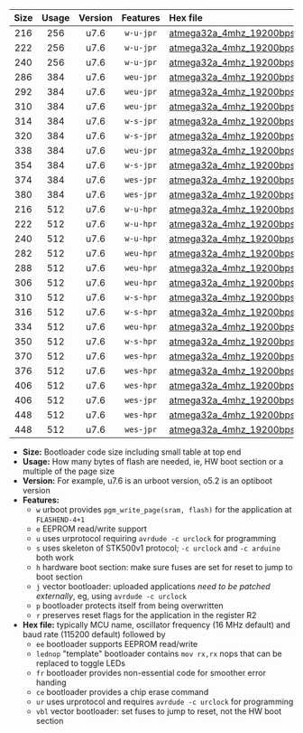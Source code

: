 |Size|Usage|Version|Features|Hex file|
|:-:|:-:|:-:|:-:|:--|
|216|256|u7.6|`w-u-jpr`|[atmega32a_4mhz_19200bps_ur_vbl.hex](https://raw.githubusercontent.com/stefanrueger/urboot/main/bootloaders/atmega32a/fcpu_4mhz/19200_bps/atmega32a_4mhz_19200bps_ur_vbl.hex)|
|222|256|u7.6|`w-u-jpr`|[atmega32a_4mhz_19200bps_lednop_ur_vbl.hex](https://raw.githubusercontent.com/stefanrueger/urboot/main/bootloaders/atmega32a/fcpu_4mhz/19200_bps/atmega32a_4mhz_19200bps_lednop_ur_vbl.hex)|
|240|256|u7.6|`w-u-jpr`|[atmega32a_4mhz_19200bps_lednop_fr_ur_vbl.hex](https://raw.githubusercontent.com/stefanrueger/urboot/main/bootloaders/atmega32a/fcpu_4mhz/19200_bps/atmega32a_4mhz_19200bps_lednop_fr_ur_vbl.hex)|
|286|384|u7.6|`weu-jpr`|[atmega32a_4mhz_19200bps_ee_ur_vbl.hex](https://raw.githubusercontent.com/stefanrueger/urboot/main/bootloaders/atmega32a/fcpu_4mhz/19200_bps/atmega32a_4mhz_19200bps_ee_ur_vbl.hex)|
|292|384|u7.6|`weu-jpr`|[atmega32a_4mhz_19200bps_ee_lednop_ur_vbl.hex](https://raw.githubusercontent.com/stefanrueger/urboot/main/bootloaders/atmega32a/fcpu_4mhz/19200_bps/atmega32a_4mhz_19200bps_ee_lednop_ur_vbl.hex)|
|310|384|u7.6|`weu-jpr`|[atmega32a_4mhz_19200bps_ee_lednop_fr_ur_vbl.hex](https://raw.githubusercontent.com/stefanrueger/urboot/main/bootloaders/atmega32a/fcpu_4mhz/19200_bps/atmega32a_4mhz_19200bps_ee_lednop_fr_ur_vbl.hex)|
|314|384|u7.6|`w-s-jpr`|[atmega32a_4mhz_19200bps_vbl.hex](https://raw.githubusercontent.com/stefanrueger/urboot/main/bootloaders/atmega32a/fcpu_4mhz/19200_bps/atmega32a_4mhz_19200bps_vbl.hex)|
|320|384|u7.6|`w-s-jpr`|[atmega32a_4mhz_19200bps_lednop_vbl.hex](https://raw.githubusercontent.com/stefanrueger/urboot/main/bootloaders/atmega32a/fcpu_4mhz/19200_bps/atmega32a_4mhz_19200bps_lednop_vbl.hex)|
|338|384|u7.6|`weu-jpr`|[atmega32a_4mhz_19200bps_ee_lednop_fr_ce_ur_vbl.hex](https://raw.githubusercontent.com/stefanrueger/urboot/main/bootloaders/atmega32a/fcpu_4mhz/19200_bps/atmega32a_4mhz_19200bps_ee_lednop_fr_ce_ur_vbl.hex)|
|354|384|u7.6|`w-s-jpr`|[atmega32a_4mhz_19200bps_lednop_fr_vbl.hex](https://raw.githubusercontent.com/stefanrueger/urboot/main/bootloaders/atmega32a/fcpu_4mhz/19200_bps/atmega32a_4mhz_19200bps_lednop_fr_vbl.hex)|
|374|384|u7.6|`wes-jpr`|[atmega32a_4mhz_19200bps_ee_vbl.hex](https://raw.githubusercontent.com/stefanrueger/urboot/main/bootloaders/atmega32a/fcpu_4mhz/19200_bps/atmega32a_4mhz_19200bps_ee_vbl.hex)|
|380|384|u7.6|`wes-jpr`|[atmega32a_4mhz_19200bps_ee_lednop_vbl.hex](https://raw.githubusercontent.com/stefanrueger/urboot/main/bootloaders/atmega32a/fcpu_4mhz/19200_bps/atmega32a_4mhz_19200bps_ee_lednop_vbl.hex)|
|216|512|u7.6|`w-u-hpr`|[atmega32a_4mhz_19200bps_ur.hex](https://raw.githubusercontent.com/stefanrueger/urboot/main/bootloaders/atmega32a/fcpu_4mhz/19200_bps/atmega32a_4mhz_19200bps_ur.hex)|
|222|512|u7.6|`w-u-hpr`|[atmega32a_4mhz_19200bps_lednop_ur.hex](https://raw.githubusercontent.com/stefanrueger/urboot/main/bootloaders/atmega32a/fcpu_4mhz/19200_bps/atmega32a_4mhz_19200bps_lednop_ur.hex)|
|240|512|u7.6|`w-u-hpr`|[atmega32a_4mhz_19200bps_lednop_fr_ur.hex](https://raw.githubusercontent.com/stefanrueger/urboot/main/bootloaders/atmega32a/fcpu_4mhz/19200_bps/atmega32a_4mhz_19200bps_lednop_fr_ur.hex)|
|282|512|u7.6|`weu-hpr`|[atmega32a_4mhz_19200bps_ee_ur.hex](https://raw.githubusercontent.com/stefanrueger/urboot/main/bootloaders/atmega32a/fcpu_4mhz/19200_bps/atmega32a_4mhz_19200bps_ee_ur.hex)|
|288|512|u7.6|`weu-hpr`|[atmega32a_4mhz_19200bps_ee_lednop_ur.hex](https://raw.githubusercontent.com/stefanrueger/urboot/main/bootloaders/atmega32a/fcpu_4mhz/19200_bps/atmega32a_4mhz_19200bps_ee_lednop_ur.hex)|
|306|512|u7.6|`weu-hpr`|[atmega32a_4mhz_19200bps_ee_lednop_fr_ur.hex](https://raw.githubusercontent.com/stefanrueger/urboot/main/bootloaders/atmega32a/fcpu_4mhz/19200_bps/atmega32a_4mhz_19200bps_ee_lednop_fr_ur.hex)|
|310|512|u7.6|`w-s-hpr`|[atmega32a_4mhz_19200bps.hex](https://raw.githubusercontent.com/stefanrueger/urboot/main/bootloaders/atmega32a/fcpu_4mhz/19200_bps/atmega32a_4mhz_19200bps.hex)|
|316|512|u7.6|`w-s-hpr`|[atmega32a_4mhz_19200bps_lednop.hex](https://raw.githubusercontent.com/stefanrueger/urboot/main/bootloaders/atmega32a/fcpu_4mhz/19200_bps/atmega32a_4mhz_19200bps_lednop.hex)|
|334|512|u7.6|`weu-hpr`|[atmega32a_4mhz_19200bps_ee_lednop_fr_ce_ur.hex](https://raw.githubusercontent.com/stefanrueger/urboot/main/bootloaders/atmega32a/fcpu_4mhz/19200_bps/atmega32a_4mhz_19200bps_ee_lednop_fr_ce_ur.hex)|
|350|512|u7.6|`w-s-hpr`|[atmega32a_4mhz_19200bps_lednop_fr.hex](https://raw.githubusercontent.com/stefanrueger/urboot/main/bootloaders/atmega32a/fcpu_4mhz/19200_bps/atmega32a_4mhz_19200bps_lednop_fr.hex)|
|370|512|u7.6|`wes-hpr`|[atmega32a_4mhz_19200bps_ee.hex](https://raw.githubusercontent.com/stefanrueger/urboot/main/bootloaders/atmega32a/fcpu_4mhz/19200_bps/atmega32a_4mhz_19200bps_ee.hex)|
|376|512|u7.6|`wes-hpr`|[atmega32a_4mhz_19200bps_ee_lednop.hex](https://raw.githubusercontent.com/stefanrueger/urboot/main/bootloaders/atmega32a/fcpu_4mhz/19200_bps/atmega32a_4mhz_19200bps_ee_lednop.hex)|
|406|512|u7.6|`wes-hpr`|[atmega32a_4mhz_19200bps_ee_lednop_fr.hex](https://raw.githubusercontent.com/stefanrueger/urboot/main/bootloaders/atmega32a/fcpu_4mhz/19200_bps/atmega32a_4mhz_19200bps_ee_lednop_fr.hex)|
|406|512|u7.6|`wes-jpr`|[atmega32a_4mhz_19200bps_ee_lednop_fr_vbl.hex](https://raw.githubusercontent.com/stefanrueger/urboot/main/bootloaders/atmega32a/fcpu_4mhz/19200_bps/atmega32a_4mhz_19200bps_ee_lednop_fr_vbl.hex)|
|448|512|u7.6|`wes-hpr`|[atmega32a_4mhz_19200bps_ee_lednop_fr_ce.hex](https://raw.githubusercontent.com/stefanrueger/urboot/main/bootloaders/atmega32a/fcpu_4mhz/19200_bps/atmega32a_4mhz_19200bps_ee_lednop_fr_ce.hex)|
|448|512|u7.6|`wes-jpr`|[atmega32a_4mhz_19200bps_ee_lednop_fr_ce_vbl.hex](https://raw.githubusercontent.com/stefanrueger/urboot/main/bootloaders/atmega32a/fcpu_4mhz/19200_bps/atmega32a_4mhz_19200bps_ee_lednop_fr_ce_vbl.hex)|

- **Size:** Bootloader code size including small table at top end
- **Usage:** How many bytes of flash are needed, ie, HW boot section or a multiple of the page size
- **Version:** For example, u7.6 is an urboot version, o5.2 is an optiboot version
- **Features:**
  + `w` urboot provides `pgm_write_page(sram, flash)` for the application at `FLASHEND-4+1`
  + `e` EEPROM read/write support
  + `u` uses urprotocol requiring `avrdude -c urclock` for programming
  + `s` uses skeleton of STK500v1 protocol; `-c urclock` and `-c arduino` both work
  + `h` hardware boot section: make sure fuses are set for reset to jump to boot section
  + `j` vector bootloader: uploaded applications *need to be patched externally*, eg, using `avrdude -c urclock`
  + `p` bootloader protects itself from being overwritten
  + `r` preserves reset flags for the application in the register R2
- **Hex file:** typically MCU name, oscillator frequency (16 MHz default) and baud rate (115200 default) followed by
  + `ee` bootloader supports EEPROM read/write
  + `lednop` "template" bootloader contains `mov rx,rx` nops that can be replaced to toggle LEDs
  + `fr` bootloader provides non-essential code for smoother error handing
  + `ce` bootloader provides a chip erase command
  + `ur` uses urprotocol and requires `avrdude -c urclock` for programming
  + `vbl` vector bootloader: set fuses to jump to reset, not the HW boot section
